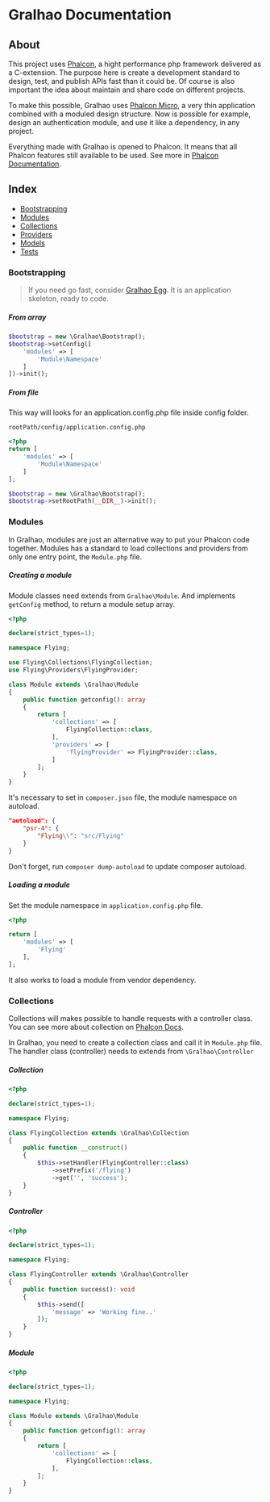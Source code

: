# Gralhao Documentation
## About
This project uses [Phalcon](https://phalcon.io/), a hight performance php framework delivered as a C-extension.
The purpose here is create a development standard to design, test, and publish APIs fast than it could be. Of course is also important the idea about maintain and share code on different projects.

To make this possible, Gralhao uses [Phalcon Micro](https://docs.phalcon.io/4.0/en/application-micro), a very thin application combined with a moduled design structure.
Now is possible for example, design an authentication module, and use it like a dependency, in any project.

Everything made with Gralhao is opened to Phalcon. It means that all Phalcon features still available to be used.
See more in [Phalcon Documentation](https://docs.phalcon.io/4.0/en/introduction).

## Index
- [Bootstrapping](#bootstrapping)
- [Modules](#modules)
- [Collections](#collections)
- [Providers](#providers)
- [Models](#models)
- [Tests](#tests)


### Bootstrapping <a name="bootstrapping"></a>

> If you need go fast, consider [Gralhao Egg](https://github.com/gralhao/gralhao-egg). It is an application skeleton, ready to code.

##### From array
```php
$bootstrap = new \Gralhao\Bootstrap();
$bootstrap->setConfig([
    'modules' => [
        'Module\Namespace'
    ]
])->init();
```
##### From file
This way will looks for an application.config.php file inside config folder.

``rootPath/config/application.config.php``
```php
<?php
return [
    'modules' => [
        'Module\Namespace'
    ]
];
```
```php
$bootstrap = new \Gralhao\Bootstrap();
$bootstrap->setRootPath(__DIR__)->init();
```

### Modules <a name="modules"></a>
In Gralhao, modules are just an alternative way to put your Phalcon code together.
Modules has a standard to load collections and providers from only one entry point, the ``Module.php`` file.

##### Creating a module
Module classes need extends from ``Gralhao\Module``. And implements ``getConfig`` method, to return a module setup array.

```php
<?php

declare(strict_types=1);

namespace Flying;

use Flying\Collections\FlyingCollection;
use Flying\Providers\FlyingProvider;

class Module extends \Gralhao\Module
{
    public function getconfig(): array
    {
        return [
            'collections' => [
                FlyingCollection::class,
            ],
            'providers' => [
                'flyingProvider' => FlyingProvider::class,
            ]
        ];
    }
}
```
It's necessary to set in ``composer.json`` file, the module namespace on autoload.
```json
"autoload": {
    "psr-4": {
        "Flying\\": "src/Flying"
    }
}
```
Don't forget, run ``composer dump-autoload`` to update composer autoload.

##### Loading a module
Set the module namespace in ``application.config.php`` file.

```php
<?php

return [
    'modules' => [
        'Flying'
    ],
];
```
It also works to load a module from vendor dependency.

### Collections <a name="collection"></a>
Collections will makes possible to handle requests with a controller class.
You can see more about collection on [Phalcon Docs](https://docs.phalcon.io/3.4/en/api/phalcon_mvc_micro#class-phalconmvcmicrocollection).

In Gralhao, you need to create a collection class and call it in ``Module.php`` file.
The handler class (controller) needs to extends from ``\Gralhao\Controller``

##### Collection
```php
<?php

declare(strict_types=1);

namespace Flying;

class FlyingCollection extends \Gralhao\Collection
{
    public function __construct()
    {
        $this->setHandler(FlyingController::class)
            ->setPrefix('/flying')
            ->get('', 'success');
    }
}
```
##### Controller
```php
<?php

declare(strict_types=1);

namespace Flying;

class FlyingController extends \Gralhao\Controller
{
    public function success(): void
    {
        $this->send([
            'message' => 'Working fine..'
        ]);
    }
}
```
##### Module
```php
<?php

declare(strict_types=1);

namespace Flying;

class Module extends \Gralhao\Module
{
    public function getconfig(): array
    {
        return [
            'collections' => [
                FlyingCollection::class,
            ],
        ];
    }
}

```
